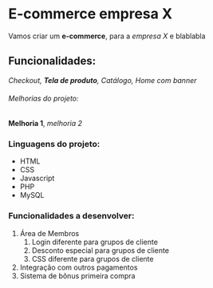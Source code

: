 # E-commerce empresa X

Vamos criar um **e-commerce**, para a *empresa X* e blablabla

## Funcionalidades:

_Checkout, **Tela de produto**, Catálogo, Home com banner_

###### Melhorias do projeto:

__Melhoria 1__, _melhoria 2_

### Linguagens do projeto:

* HTML
* CSS
* Javascript
* PHP
* MySQL

### Funcionalidades a desenvolver:

1. Área de Membros
    1. Login diferente para grupos de cliente
    2. Desconto especial para grupos de cliente
    3. CSS diferente para grupos de cliente
3. Integração com outros pagamentos
4. Sistema de bônus primeira compra
